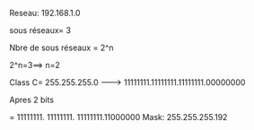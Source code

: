 
Reseau: 192.168.1.0

sous réseaux= 3

Nbre de sous réseaux = 2^n

2^n=3==> n=2

Class C= 255.255.255.0 ---> 11111111.11111111.11111111.00000000

Apres 2 bits

= 11111111. 11111111. 11111111.11000000
Mask: 255.255.255.192

